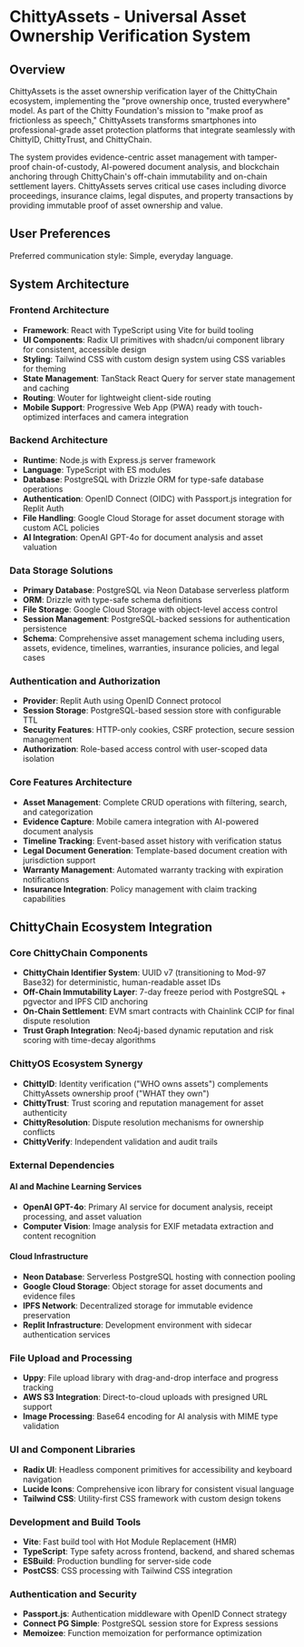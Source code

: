 # ChittyAssets - Universal Asset Ownership Verification System

## Overview

ChittyAssets is the asset ownership verification layer of the ChittyChain ecosystem, implementing the "prove ownership once, trusted everywhere" model. As part of the Chitty Foundation's mission to "make proof as frictionless as speech," ChittyAssets transforms smartphones into professional-grade asset protection platforms that integrate seamlessly with ChittyID, ChittyTrust, and ChittyChain.

The system provides evidence-centric asset management with tamper-proof chain-of-custody, AI-powered document analysis, and blockchain anchoring through ChittyChain's off-chain immutability and on-chain settlement layers. ChittyAssets serves critical use cases including divorce proceedings, insurance claims, legal disputes, and property transactions by providing immutable proof of asset ownership and value.

## User Preferences

Preferred communication style: Simple, everyday language.

## System Architecture

### Frontend Architecture
- **Framework**: React with TypeScript using Vite for build tooling
- **UI Components**: Radix UI primitives with shadcn/ui component library for consistent, accessible design
- **Styling**: Tailwind CSS with custom design system using CSS variables for theming
- **State Management**: TanStack React Query for server state management and caching
- **Routing**: Wouter for lightweight client-side routing
- **Mobile Support**: Progressive Web App (PWA) ready with touch-optimized interfaces and camera integration

### Backend Architecture
- **Runtime**: Node.js with Express.js server framework
- **Language**: TypeScript with ES modules
- **Database**: PostgreSQL with Drizzle ORM for type-safe database operations
- **Authentication**: OpenID Connect (OIDC) with Passport.js integration for Replit Auth
- **File Handling**: Google Cloud Storage for asset document storage with custom ACL policies
- **AI Integration**: OpenAI GPT-4o for document analysis and asset valuation

### Data Storage Solutions
- **Primary Database**: PostgreSQL via Neon Database serverless platform
- **ORM**: Drizzle with type-safe schema definitions
- **File Storage**: Google Cloud Storage with object-level access control
- **Session Management**: PostgreSQL-backed sessions for authentication persistence
- **Schema**: Comprehensive asset management schema including users, assets, evidence, timelines, warranties, insurance policies, and legal cases

### Authentication and Authorization
- **Provider**: Replit Auth using OpenID Connect protocol
- **Session Storage**: PostgreSQL-based session store with configurable TTL
- **Security Features**: HTTP-only cookies, CSRF protection, secure session management
- **Authorization**: Role-based access control with user-scoped data isolation

### Core Features Architecture
- **Asset Management**: Complete CRUD operations with filtering, search, and categorization
- **Evidence Capture**: Mobile camera integration with AI-powered document analysis
- **Timeline Tracking**: Event-based asset history with verification status
- **Legal Document Generation**: Template-based document creation with jurisdiction support
- **Warranty Management**: Automated warranty tracking with expiration notifications
- **Insurance Integration**: Policy management with claim tracking capabilities

## ChittyChain Ecosystem Integration

### Core ChittyChain Components
- **ChittyChain Identifier System**: UUID v7 (transitioning to Mod-97 Base32) for deterministic, human-readable asset IDs
- **Off-Chain Immutability Layer**: 7-day freeze period with PostgreSQL + pgvector and IPFS CID anchoring
- **On-Chain Settlement**: EVM smart contracts with Chainlink CCIP for final dispute resolution
- **Trust Graph Integration**: Neo4j-based dynamic reputation and risk scoring with time-decay algorithms

### ChittyOS Ecosystem Synergy
- **ChittyID**: Identity verification ("WHO owns assets") complements ChittyAssets ownership proof ("WHAT they own")
- **ChittyTrust**: Trust scoring and reputation management for asset authenticity
- **ChittyResolution**: Dispute resolution mechanisms for ownership conflicts
- **ChittyVerify**: Independent validation and audit trails

### External Dependencies

#### AI and Machine Learning Services
- **OpenAI GPT-4o**: Primary AI service for document analysis, receipt processing, and asset valuation
- **Computer Vision**: Image analysis for EXIF metadata extraction and content recognition

#### Cloud Infrastructure
- **Neon Database**: Serverless PostgreSQL hosting with connection pooling
- **Google Cloud Storage**: Object storage for asset documents and evidence files
- **IPFS Network**: Decentralized storage for immutable evidence preservation
- **Replit Infrastructure**: Development environment with sidecar authentication services

### File Upload and Processing
- **Uppy**: File upload library with drag-and-drop interface and progress tracking
- **AWS S3 Integration**: Direct-to-cloud uploads with presigned URL support
- **Image Processing**: Base64 encoding for AI analysis with MIME type validation

### UI and Component Libraries
- **Radix UI**: Headless component primitives for accessibility and keyboard navigation
- **Lucide Icons**: Comprehensive icon library for consistent visual language
- **Tailwind CSS**: Utility-first CSS framework with custom design tokens

### Development and Build Tools
- **Vite**: Fast build tool with Hot Module Replacement (HMR)
- **TypeScript**: Type safety across frontend, backend, and shared schemas
- **ESBuild**: Production bundling for server-side code
- **PostCSS**: CSS processing with Tailwind CSS integration

### Authentication and Security
- **Passport.js**: Authentication middleware with OpenID Connect strategy
- **Connect PG Simple**: PostgreSQL session store for Express sessions
- **Memoizee**: Function memoization for performance optimization